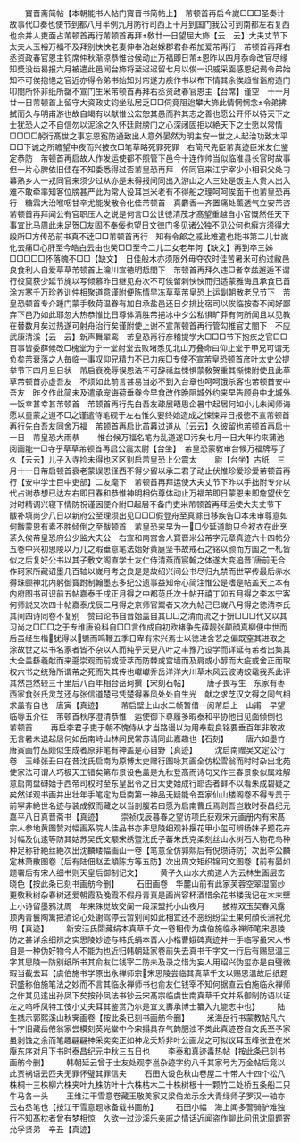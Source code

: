<!-- { "loadSidebar": true } -->
　　寳晋斋简帖【本朝能书人帖门寳晋书简帖上】　芾顿首再启今嵗□□□圣奏计故事代□奏也使节到都八月半例九月防行司西上十月到国门我公可到南都左右复西也余并人吏面占芾顿首再行芾顿首再拜敎廿一日望屈大斾【云　云】大夫丈节下　太夫人玉裕万福不及拜别怏怏老妻伸奉泊赵婇郡君各希加爱芾再行　芾顿首再拜右丞资政春官恩主钧席仲秋渐凉恭惟台候动止万福即日芾恩昨以四月忝命改官尽缘知奬没齿曷报六月被遣此邑闻台斾将至迟迟留七月以俟一识威采面感恩纪谒令弟始知不可俟抱悒之官近亦得令弟书始知对帘遂力疾作书以布下情其余俟趋省诣府造门叩閤所怀非纸所罄不宣门生米芾顿首再拜右丞资政春官恩主【台席】谨空　十一月廿一日芾顿首上留守大资政丈钧坐私居乏□□伺竟阻迨攀大斾此情惘惘念令弟拂拭而久与明甫游也故自竭有以献惟公宏恕其愚而矜其志之善也愿公开怀以待天下之士犹恐人之不自信勿以泥涂之久怀廷尉牓门之心深闭固拒以絶天下之士愿以常情□□□□躬行髙世之事忘恩寃防通致出人意外晏然为明主安一世之人起治功致太平□□下诚之所瞻望中夜而兴披衣□笔草略死罪死罪　右简尺先臣芾真迹臣米友仁鉴定恭防　芾顿首再启故人作发运使都不照管下邑今十连作帅当似临淮县长官时故事但一片心脾依旧佳在不知委悉得过否芾皇恐再拜　倅同官来江宁宰少小相识父处刁幕熟乡人一戎同官来须少过从亦是未得报间同出入游山之人三处是饭主人贵人出入难不敢牵率知客位牓甚严此为常人设耳岂米老有不得船之理呵呵俟面干也芾皇恐再行　糖霜大治喉咽甘辛尤能发散令化佳芾顿首　真麝香一齐置痛处薰透气立安芾咨芾顿首再拜闻公有官职压人之说是何言□公世徳清茂才髙望重越自小官慨然任天下事宜比马周此未足贺□友固不奉佞也望日文徳门多见诸公独不见公何也癣方须得大段所□方传恐前书真不逹□□芾顿首再行　知有令郎之戚此难遣也能书第二儿廿嵗化去痛□心肝至今皓白云由也癸□□至今二儿二女老年何【缺文】再到卒三姊□□□□□怀落魄不□□【缺文】　日佳般木亦须限外毋夺农时佳苦暑米可约过敝邑良食利人自爱草草芾顿首上瀹川宣徳明悊閤下　芾顿首再拜久违□者幸兹邂逅不谓行役莫获少延节旄以写倾慕昨日继见舟次不可俟留刺怏怏而归适蒙雅诲且承食已首涂方寒千万珍养训仲相聚道意谨附便陈情早冻草草芾皇恐上运副朝散老兄节下　芾皇恐顿首专介踵门蒙手敎荷温眷有加自承盐邑还日夕排比宿司以俟临按杳不闻好鄙弃下邑乃如此耶忽大热恭惟比日尊体清胜芾挹冰中夕公私惧旷莽有何所闻且以见教在替数月矣过热遂可射舟治行矣谨附使上谢不宣芾顿首再行管勾推官丈閤下　不应武康清溪【云　云】新声舞翠鸾　芾皇恐再行彦稽提学大□□□节下抱疾之官□□　百事皆委薛候改□槐堂为宁一堂射堂去败堵悉见北山万叠命曰仰止堂于甲兄可谓无负矣芾衰落之人毎临一事叹仰兄精力不已力疾□专使不宣芾皇恐顿首彦叶太史公提举节下四月旦日状　芾启衰晚辱误恩法不可辞祗益悚惧蒙敎贺重其惭悚附使且此草草芾顿首亦虚吾友　不烦如此前言甚易当必不到入台章也呵呵饿杀客也芾顿首安中吾友　昨夕作此简未及遣承宠诲荷垂眷今早食改作晩阻城外约来早告顾舟中北城外一饭幸甚幸甚芾顿首　芾顿首再行先白吾友疎展晤思企暑中起居何如小儿未闻师诲愿以童蒙之道不□之谨遣侍笔砚于左右惟久要终始造成之悚悚异日报徳不宣芾顿首再行先白吾友同舍万福　芾顿首再启比苖幕过道从【云云】久彼留也芾顿首再启十一日　芾皇恐大雨恭
　　惟台候万福名笔为乱道遂□污矣七月一日大年约来蒲池阅画能一□寺乎草草芾顿首再启公震太尉【台坐】　芾皇恐蒙敎审台候万福牌写了久【云云】儿子入寺捡未得也区区别启芾皇恐上公震太
　　尉【台坐】古纸　三月十一日芾启顿首衰老蒙误恩径西不得少留以承二君子动止伏惟珍爱珍爱芾顿首再行【安中学士巨中吏部】二友麾下　芾顿首再拜运使大夫丈节下昨以手拙附专介以代占谢恭想已达左右即日春和恭惟神明相佑尊体动止万福芾即日蒙恩未即詹望伏乞对时精调兴寝下情防祝谨因便介附□起居不备门吏米芾顿首再拜运使大夫丈节下　黻补填尚少八日以新府公至理须出见□□□假登舟至真滁日移疾告□本未审尊意如何黻蒙恩有素不胜倾倒之至黻顿首　芾皇恐来早为一□少延道韵只今衩衣在此烹茶久俟芾皇恐府公少监大夫公　右宣和南宫舍人寳晋米公芾字元章真迹六十四帖分五卷中兴初思陵以万几之暇垂意笔法始好黄庭坚书故戒石之铭以颁而方国之一札皆似之后复好公书以其子敷文阁直学士友仁侍清燕而宸翰之体遂大变追晋唐前无合作珂家所藏诏墨几百轴以嵗月考之良是是故绍兴间公书尽归九禁而世罕传最后赤水得珠颐神北内躬御寳跗制翰墨志多纪公遗事益知帝心简注惟公是嗜是帖盖天上本有内府图书可识前五帖嘉泰壬戌正月得之中都范氏次十帖开禧丁卯五月得之李本宁客何师説又次四十帖嘉泰戊辰二月得之京师官鬻者又次九帖己巳嵗八月得之徳清李氏其间四诗同卷不复别　赞曰论书自晋始盖自其□□之清而流之于妍□□□代又以其习尚之□□□之于专维唐设科自□□言作成自初欧褚争先薛靓张颠顔真柳便中世而后虽经生楷犹得以镳而鸣鞭五季日卑有宋兴焉士以徳进舍艺之偏既窒其进取之涂故世之以书名家者皆不杂以人而纯乎天更八叶之丰豫乃设学而详延有芾者出集其大全盖繇羲献而来遡崇观而前或营萃而防棘或宫墙而及肩或小醇而大疵或舍正而取权六书之统殆所谓芾之死而失其传也巘巘乔岳洋洋大川草木风云波涛蛟鼋我系此评其然岂然较三十里后八百年相台岳珂撰【宋刻石帖】
　　唐子畏写生　东家有枣西家食张氏灵芝还与张信道楚弓凭楚得春风处处自生光　献之求芝汉文得之同气相求盖有自也　唐寅【真迹】
　　芾启壁上山水二帧暂借一阅芾启上　山甫　早望临辱五介往　芾顿首秋序澄清恭惟　运使御下尊履多暇泰和平协他日见面倾倒也　芾顿首
　　再启李君子吏于朝不愧侍从才当路谩以为用奉载良铭要垂百年非敢故无言暑未退起居何如岳南峙山林间民常苏请同此嘉趣也【石刻】
　　唐六如墨竹　唐寅画竹丛颇似生成者原非笔有神盖是心自野【真迹】
　　沈启南赠吴文定公行卷　玉峰张丑曰在昔沈氏启南为原博太史赠行图咏其画全仿松雪翁而时时杂出北苑使家法可谓人巧极天工错矣第布景设色盖是九秋登髙而诗句又作三春景象似属难解意启南盘礴始于西帝司权时至东皇出令之日太史始成行耶否者鲜不以看朱成碧疑之矣然详观书画并出壮年手笔定为启南第一神品无疑能令吾家仙山楼阁卷不得专羙于前寜非絶世名迹与装成叙而藏之以当剖腹若曰愿为启南曹丘焉则吾岂敢时泰昌纪元嘉平八日真晋斋书【真迹】
　　崇祯戊辰暮春之望访项氏获观宋元画册内有宋髙宗人参地黄图赞对幅画系院人佳品书亦非思陵细观补揠花甲小玺可辨杨妹子题花卉对幅及仇逺等防其姑苏吴氏文颙宋绣暨沈氏子蕃朱氏克柔刻丝山水树石人物花鸟种种足称针絶丝絶次出沈麟矮幅画山一卷【笔意全仿郭熙后有倪瓒诗防】次出李公麟定林萧散图卷【后有陆佃赵孟頫陈方等五防】次出周文矩织锦囘文图卷【前有晏如题署后有宋人细书则天皇后御制记文】
　　黄子久山水大痴道人为云林生画层峦晓色【按此条已刻书画舫今删】
　　石田画卷　华麓山前有此家芙蓉空翠湿窗纱更敎秋树杂春树还爱朝霞及晚霞不假丹青真是画尚容杯酒惜余花书楼我记在木末壁上小诗留墨鸦沈周　年来殊觉故交阑一段深盟托小山夜月
　　披襟双玉契春风露顶两青鬟陶篱把酒论心处谢驾停云暂别间如此相宜还不恶纷纷尘土果何顔长洲祝允明【真迹】
　　新安汪氏閟藏绢本真草千文一卷相传为虞伯施临永禅师笔宋思陵防之甚详余细辨之实思陵妙迹与韩氏绢本晋人小楷曹娥碑真迹并一手临写虽宋人书自是一种伪好物今人不能为也近归韩朝延家卷前失去真书千字文一行后有赐思温三字其思陵一防别纸所书其俞友仁钱宰二防未及录之惜为妄人用绍兴伪玺亦是白璧微瑕当截去耳【虞伯施书学原出永禅师宗宋思陵尝临其真草千文以赐思温故后纸题识盛称伯施笔法之妙而不言其临永禅师书也俞友仁钱宰不知何据直云伯施临永禅师之作其见逺出孙凤下矣按孙凤法书钞云宋髙宗临虞世南真草千文并系御制防语以证左之呜呼凤特工伎小丈夫耳其鉴赏乃尔是宜文夀承博士纂入九能志中也】
　　陆生擕示郭熙溪山秋霁画卷【按此条已刻书画舫今删】
　　米海岳行书蒙教帖凡六十字旧藏岳倦翁家尝模刻英光堂中今宋搨具存气韵肥浊不类此真迹卷自文氏至予家虽剥蚀之余而笔趣翩翩神采奕奕正如神龙夭矫非叶公画龙之可拟议耳玉峰张丑在米庵东序对月下书时泰昌纪元中秋三五日也
　　李泰和真迹毒热帖【按此条已刻书画舫今删】
　　韩朝延云曾于士友处观李邕杂迹字约八千其家号为万金帖后竟以此贾祸语云匹夫无罪怀璧其罪信夫
　　石田大设色秋山卷屋二十带人十四个松八株桐十三株柳六株夹叶九株防叶十六株枯木二十株树根十一颗竹二处桥五条船二只牛马各一头
　　王维江干雪意卷藏王敬羙家又梁伯龙示余大青绿师子罗汉一轴亦云右丞笔也【按江干雪意题咏备载书画舫】
　　石田小幅　海上闻多警骑驴难独行不知髙枕者曾有梦相惊　久欲一过沙溪乐亲戚之情话近闻盗作聊此问讯沈周题寄允孚贤弟　辛丑【真迹】
